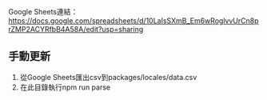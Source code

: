 Google Sheets連結： https://docs.google.com/spreadsheets/d/10LaIsSXmB_Em6wRoglvvUrCn8prZMP2ACYRfbB4A58A/edit?usp=sharing

## 手動更新

1. 從Google Sheets匯出csv到packages/locales/data.csv
2. 在此目錄執行npm run parse
